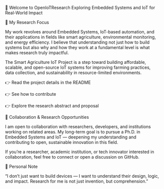 👋 Welcome to OpenIoTResearch
Exploring Embedded Systems and IoT for Real-World Impact

🌱 My Research Focus

My work revolves around Embedded Systems, IoT-based automation, and their applications in fields like smart agriculture, environmental monitoring, and energy efficiency.
I believe that understanding not just how to build systems but also why and how they work at a fundamental level is what makes research truly impactful.

The Smart Agriculture IoT Project is a step toward building affordable, scalable, and open-source IoT systems for improving farming practices, data collection, and sustainability in resource-limited environments.

👉 Read the project details in the README

👉 See how to contribute

👉 Explore the research abstract and proposal

🤝 Collaboration & Research Opportunities

I am open to collaboration with researchers, developers, and institutions working on related areas.
My long-term goal is to pursue a Ph.D. in Embedded Systems and IoT — deepening my understanding and contributing to open, sustainable innovation in this field.

If you’re a researcher, academic institution, or tech innovator interested in collaboration, feel free to connect or open a discussion on GitHub.

💬 Personal Note

“I don’t just want to build devices — I want to understand their design, logic, and impact.
Research for me is not just invention, but comprehension.”

